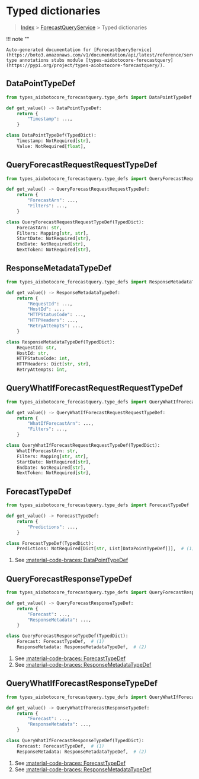 # Typed dictionaries

> [Index](../README.md) > [ForecastQueryService](./README.md) > Typed dictionaries

!!! note ""

    Auto-generated documentation for [ForecastQueryService](https://boto3.amazonaws.com/v1/documentation/api/latest/reference/services/forecastquery.html#ForecastQueryService)
    type annotations stubs module [types-aiobotocore-forecastquery](https://pypi.org/project/types-aiobotocore-forecastquery/).

## DataPointTypeDef

```python title="Usage Example"
from types_aiobotocore_forecastquery.type_defs import DataPointTypeDef

def get_value() -> DataPointTypeDef:
    return {
        "Timestamp": ...,
    }
```

```python title="Definition"
class DataPointTypeDef(TypedDict):
    Timestamp: NotRequired[str],
    Value: NotRequired[float],
```

## QueryForecastRequestRequestTypeDef

```python title="Usage Example"
from types_aiobotocore_forecastquery.type_defs import QueryForecastRequestRequestTypeDef

def get_value() -> QueryForecastRequestRequestTypeDef:
    return {
        "ForecastArn": ...,
        "Filters": ...,
    }
```

```python title="Definition"
class QueryForecastRequestRequestTypeDef(TypedDict):
    ForecastArn: str,
    Filters: Mapping[str, str],
    StartDate: NotRequired[str],
    EndDate: NotRequired[str],
    NextToken: NotRequired[str],
```

## ResponseMetadataTypeDef

```python title="Usage Example"
from types_aiobotocore_forecastquery.type_defs import ResponseMetadataTypeDef

def get_value() -> ResponseMetadataTypeDef:
    return {
        "RequestId": ...,
        "HostId": ...,
        "HTTPStatusCode": ...,
        "HTTPHeaders": ...,
        "RetryAttempts": ...,
    }
```

```python title="Definition"
class ResponseMetadataTypeDef(TypedDict):
    RequestId: str,
    HostId: str,
    HTTPStatusCode: int,
    HTTPHeaders: Dict[str, str],
    RetryAttempts: int,
```

## QueryWhatIfForecastRequestRequestTypeDef

```python title="Usage Example"
from types_aiobotocore_forecastquery.type_defs import QueryWhatIfForecastRequestRequestTypeDef

def get_value() -> QueryWhatIfForecastRequestRequestTypeDef:
    return {
        "WhatIfForecastArn": ...,
        "Filters": ...,
    }
```

```python title="Definition"
class QueryWhatIfForecastRequestRequestTypeDef(TypedDict):
    WhatIfForecastArn: str,
    Filters: Mapping[str, str],
    StartDate: NotRequired[str],
    EndDate: NotRequired[str],
    NextToken: NotRequired[str],
```

## ForecastTypeDef

```python title="Usage Example"
from types_aiobotocore_forecastquery.type_defs import ForecastTypeDef

def get_value() -> ForecastTypeDef:
    return {
        "Predictions": ...,
    }
```

```python title="Definition"
class ForecastTypeDef(TypedDict):
    Predictions: NotRequired[Dict[str, List[DataPointTypeDef]]],  # (1)
```

1. See [:material-code-braces: DataPointTypeDef](./type_defs.md#datapointtypedef) 
## QueryForecastResponseTypeDef

```python title="Usage Example"
from types_aiobotocore_forecastquery.type_defs import QueryForecastResponseTypeDef

def get_value() -> QueryForecastResponseTypeDef:
    return {
        "Forecast": ...,
        "ResponseMetadata": ...,
    }
```

```python title="Definition"
class QueryForecastResponseTypeDef(TypedDict):
    Forecast: ForecastTypeDef,  # (1)
    ResponseMetadata: ResponseMetadataTypeDef,  # (2)
```

1. See [:material-code-braces: ForecastTypeDef](./type_defs.md#forecasttypedef) 
2. See [:material-code-braces: ResponseMetadataTypeDef](./type_defs.md#responsemetadatatypedef) 
## QueryWhatIfForecastResponseTypeDef

```python title="Usage Example"
from types_aiobotocore_forecastquery.type_defs import QueryWhatIfForecastResponseTypeDef

def get_value() -> QueryWhatIfForecastResponseTypeDef:
    return {
        "Forecast": ...,
        "ResponseMetadata": ...,
    }
```

```python title="Definition"
class QueryWhatIfForecastResponseTypeDef(TypedDict):
    Forecast: ForecastTypeDef,  # (1)
    ResponseMetadata: ResponseMetadataTypeDef,  # (2)
```

1. See [:material-code-braces: ForecastTypeDef](./type_defs.md#forecasttypedef) 
2. See [:material-code-braces: ResponseMetadataTypeDef](./type_defs.md#responsemetadatatypedef) 
